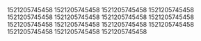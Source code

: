 1521205745458
1521205745458
1521205745458
1521205745458
1521205745458
1521205745458
1521205745458
1521205745458
1521205745458
1521205745458
1521205745458
1521205745458
1521205745458
1521205745458
1521205745458